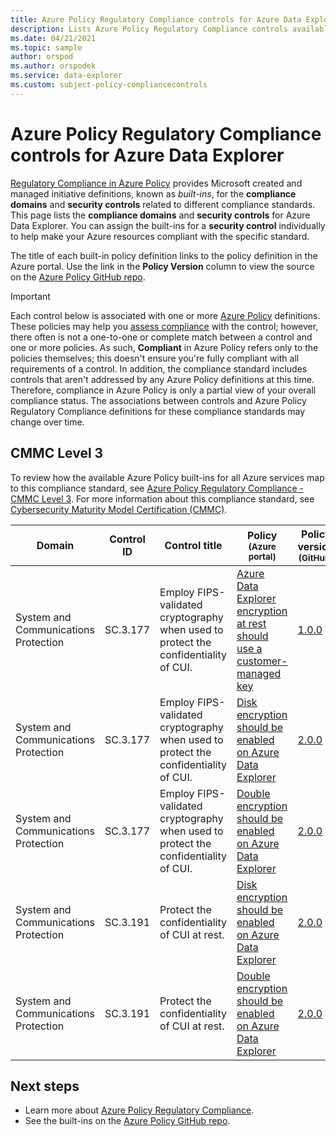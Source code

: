 ```yaml
---
title: Azure Policy Regulatory Compliance controls for Azure Data Explorer
description: Lists Azure Policy Regulatory Compliance controls available for Azure Data Explorer. These built-in policy definitions provide common approaches to managing the compliance of your Azure resources.
ms.date: 04/21/2021
ms.topic: sample
author: orspod
ms.author: orspodek
ms.service: data-explorer
ms.custom: subject-policy-compliancecontrols
---
```

# Azure Policy Regulatory Compliance controls for Azure Data Explorer

[Regulatory Compliance in Azure Policy](/azure/governance/policy/concepts/regulatory-compliance)
provides Microsoft created and managed initiative definitions, known as _built-ins_, for the
**compliance domains** and **security controls** related to different compliance standards. This
page lists the **compliance domains** and **security controls** for Azure Data Explorer. You can
assign the built-ins for a **security control** individually to help make your Azure resources
compliant with the specific standard.

The title of each built-in policy definition links to the policy definition in the Azure portal. Use
the link in the **Policy Version** column to view the source on the
[Azure Policy GitHub repo](https://github.com/Azure/azure-policy).

> [!IMPORTANT]
> Each control below is associated with one or more
> [Azure Policy](/azure/governance/policy/overview) definitions. These policies may help you
> [assess compliance](/azure/governance/policy/how-to/get-compliance-data) with the control;
> however, there often is not a one-to-one or complete match between a control and one or more
> policies. As such, **Compliant** in Azure Policy refers only to the policies themselves; this
> doesn't ensure you're fully compliant with all requirements of a control. In addition, the
> compliance standard includes controls that aren't addressed by any Azure Policy definitions at
> this time. Therefore, compliance in Azure Policy is only a partial view of your overall compliance
> status. The associations between controls and Azure Policy Regulatory Compliance definitions for
> these compliance standards may change over time.

## CMMC Level 3

To review how the available Azure Policy built-ins for all Azure services map to this compliance
standard, see
[Azure Policy Regulatory Compliance - CMMC Level 3](/azure/governance/policy/samples/cmmc-l3). For
more information about this compliance standard, see
[Cybersecurity Maturity Model Certification (CMMC)](https://www.acq.osd.mil/cmmc/docs/CMMC_Model_Main_20200203.pdf).

|Domain |Control ID |Control title |Policy<br /><sub>(Azure portal)</sub> |Policy version<br /><sub>(GitHub)</sub>  |
|---|---|---|---|---|
|System and Communications Protection |SC.3.177 |Employ FIPS-validated cryptography when used to protect the confidentiality of CUI. |[Azure Data Explorer encryption at rest should use a customer-managed key](https://portal.azure.com/#blade/Microsoft_Azure_Policy/PolicyDetailBlade/definitionId/%2Fproviders%2FMicrosoft.Authorization%2FpolicyDefinitions%2F81e74cea-30fd-40d5-802f-d72103c2aaaa) |[1.0.0](https://github.com/Azure/azure-policy/blob/master/built-in-policies/policyDefinitions/Azure%20Data%20Explorer/ADX_CMK.json) |
|System and Communications Protection |SC.3.177 |Employ FIPS-validated cryptography when used to protect the confidentiality of CUI. |[Disk encryption should be enabled on Azure Data Explorer](https://portal.azure.com/#blade/Microsoft_Azure_Policy/PolicyDetailBlade/definitionId/%2Fproviders%2FMicrosoft.Authorization%2FpolicyDefinitions%2Ff4b53539-8df9-40e4-86c6-6b607703bd4e) |[2.0.0](https://github.com/Azure/azure-policy/blob/master/built-in-policies/policyDefinitions/Azure%20Data%20Explorer/ADX_disk_encrypted.json) |
|System and Communications Protection |SC.3.177 |Employ FIPS-validated cryptography when used to protect the confidentiality of CUI. |[Double encryption should be enabled on Azure Data Explorer](https://portal.azure.com/#blade/Microsoft_Azure_Policy/PolicyDetailBlade/definitionId/%2Fproviders%2FMicrosoft.Authorization%2FpolicyDefinitions%2Fec068d99-e9c7-401f-8cef-5bdde4e6ccf1) |[2.0.0](https://github.com/Azure/azure-policy/blob/master/built-in-policies/policyDefinitions/Azure%20Data%20Explorer/ADX_doubleEncryption.json) |
|System and Communications Protection |SC.3.191 |Protect the confidentiality of CUI at rest. |[Disk encryption should be enabled on Azure Data Explorer](https://portal.azure.com/#blade/Microsoft_Azure_Policy/PolicyDetailBlade/definitionId/%2Fproviders%2FMicrosoft.Authorization%2FpolicyDefinitions%2Ff4b53539-8df9-40e4-86c6-6b607703bd4e) |[2.0.0](https://github.com/Azure/azure-policy/blob/master/built-in-policies/policyDefinitions/Azure%20Data%20Explorer/ADX_disk_encrypted.json) |
|System and Communications Protection |SC.3.191 |Protect the confidentiality of CUI at rest. |[Double encryption should be enabled on Azure Data Explorer](https://portal.azure.com/#blade/Microsoft_Azure_Policy/PolicyDetailBlade/definitionId/%2Fproviders%2FMicrosoft.Authorization%2FpolicyDefinitions%2Fec068d99-e9c7-401f-8cef-5bdde4e6ccf1) |[2.0.0](https://github.com/Azure/azure-policy/blob/master/built-in-policies/policyDefinitions/Azure%20Data%20Explorer/ADX_doubleEncryption.json) |

## Next steps

- Learn more about [Azure Policy Regulatory Compliance](/azure/governance/policy/concepts/regulatory-compliance).
- See the built-ins on the [Azure Policy GitHub repo](https://github.com/Azure/azure-policy).
